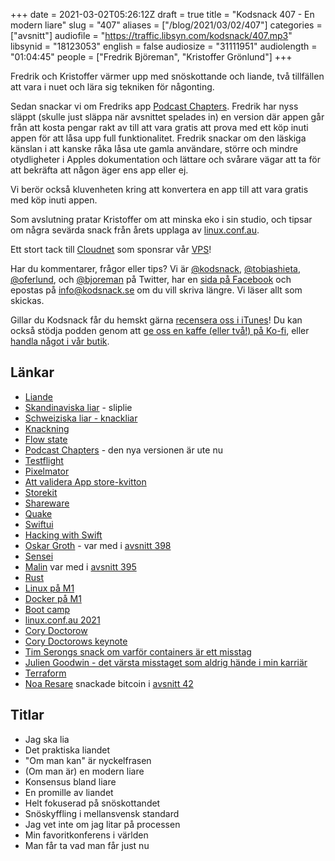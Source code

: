 +++
date = 2021-03-02T05:26:12Z
draft = true
title = "Kodsnack 407 - En modern liare"
slug = "407"
aliases = ["/blog/2021/03/02/407"]
categories = ["avsnitt"]
audiofile = "https://traffic.libsyn.com/kodsnack/407.mp3"
libsynid = "18123053"
english = false
audiosize = "31111951"
audiolength = "01:04:45"
people = ["Fredrik Björeman", "Kristoffer Grönlund"]
+++

Fredrik och Kristoffer värmer upp med snöskottande och liande, två tillfällen att vara i nuet och lära sig tekniken för någonting.

Sedan snackar vi om Fredriks app [Podcast Chapters](https://chaptersapp.com/). Fredrik har nyss släppt (skulle just släppa när avsnittet spelades in) en version där appen går från att kosta pengar rakt av till att vara gratis att prova med ett köp inuti appen för att låsa upp full funktionalitet. Fredrik snackar om den läskiga känslan i att kanske råka låsa ute gamla användare, större och mindre otydligheter i Apples dokumentation och lättare och svårare vägar att ta för att bekräfta att någon äger ens app eller ej.

Vi berör också kluvenheten kring att konvertera en app till att vara gratis med köp inuti appen.

Som avslutning pratar Kristoffer om att minska eko i sin studio, och tipsar om några sevärda snack från årets upplaga av [linux.conf.au](https://linux.conf.au/).

Ett stort tack till [Cloudnet](http://www.cloudnet.se) som sponsrar vår [VPS](http://en.wikipedia.org/wiki/Virtual_private_server)!

Har du kommentarer, frågor eller tips? Vi är [@kodsnack](https://www.twitter.com/kodsnack), [@tobiashieta](https://www.twitter.com/tobiashieta), [@oferlund](https://www.twitter.com/oferlund), och [@bjoreman](https://www.twitter.com/bjoreman) på Twitter, har en [sida på Facebook](https://www.facebook.com/kodsnack) och epostas på [info@kodsnack.se](mailto:info@kodsnack.se) om du vill skriva längre. Vi läser allt som skickas.

Gillar du Kodsnack får du hemskt gärna [recensera oss i iTunes](http://itunes.apple.com/se/podcast/kodsnack/id561631498?l=en)! Du kan också stödja podden genom att <a href="https://ko-fi.com/kodsnack" rel="payment">ge oss en kaffe (eller två!) på Ko-fi</a>, eller [handla något i vår butik](https://shop.spreadshirt.se/kodsnack/).

## Länkar ##
* [Liande](https://sv.wikipedia.org/wiki/Lie)
* [Skandinaviska liar](https://sv.wikipedia.org/wiki/Lie#Sliplie) - sliplie
* [Schweiziska liar - knackliar](https://www.lansstyrelsen.se/dalarna/om-oss/kalender/kalenderhandelser---dalarna/2020-04-24-lieslatter-med-knacklie.html)
* [Knackning](http://www.liemats.se/knacka)
* [Flow state](https://en.wikipedia.org/wiki/Flow_%28psychology%29)
* [Podcast Chapters](https://chaptersapp.com/) - den nya versionen är ute nu
* [Testflight](https://en.wikipedia.org/wiki/TestFlight)
* [Pixelmator](https://en.wikipedia.org/wiki/Pixelmator)
* [Att validera App store-kvitton](https://developer.apple.com/documentation/storekit/in-app_purchase/choosing_a_receipt_validation_technique)
* [Storekit](https://developer.apple.com/documentation/storekit)
* [Shareware](https://en.wikipedia.org/wiki/Shareware)
* [Quake](https://en.wikipedia.org/wiki/Quake_%28video_game%29)
* [Swiftui](https://developer.apple.com/documentation/swiftui)
* [Hacking with Swift](https://www.hackingwithswift.com/)
* [Oskar Groth](https://twitter.com/oskargroth) - var med i [avsnitt 398](https://kodsnack.se/398/)
* [Sensei](https://sensei.app/)
* [Malin](https://malinsundberg.com/about/) var med i [avsnitt 395](https://kodsnack.se/395/)
* [Rust](https://www.rust-lang.org/)
* [Linux på M1](https://corellium.com/blog/linux-m1)
* [Docker på M1](https://docs.docker.com/docker-for-mac/apple-m1/)
* [Boot camp](https://en.wikipedia.org/wiki/Boot_Camp_%28software%29)
* [linux.conf.au 2021](https://linux.conf.au/)
* [Cory Doctorow](https://en.wikipedia.org/wiki/Cory_Doctorow)
* [Cory Doctorows keynote](https://www.youtube.com/watch?v=4EirKskSd5U&list=PLD8dAKx4J2I56FBEMIxJEHXkSleWbay3h&index=22)
* [Tim Serongs snack om varför containers är ett misstag](https://www.youtube.com/watch?v=pPZsN_urpqw&list=PLD8dAKx4J2I56FBEMIxJEHXkSleWbay3h&index=36)
* [Julien Goodwin - det värsta misstaget som aldrig hände i min karriär](https://www.youtube.com/watch?v=pJuF5YmpxD0&list=PLD8dAKx4J2I56FBEMIxJEHXkSleWbay3h&index=17)
* [Terraform](https://en.wikipedia.org/wiki/Terraform_%28software%29)
* [Noa Resare](https://twitter.com/blippie) snackade bitcoin i [avsnitt 42](https://kodsnack.se/42/)

## Titlar ##
* Jag ska lia
* Det praktiska liandet
* "Om man kan" är nyckelfrasen
* (Om man är) en modern liare
* Konsensus bland liare
* En promille av liandet
* Helt fokuserad på snöskottandet
* Snöskyffling i mellansvensk standard
* Jag vet inte om jag litar på processen
* Min favoritkonferens i världen
* Man får ta vad man får just nu